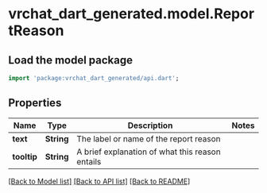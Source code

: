# vrchat_dart_generated.model.ReportReason

## Load the model package
```dart
import 'package:vrchat_dart_generated/api.dart';
```

## Properties
Name | Type | Description | Notes
------------ | ------------- | ------------- | -------------
**text** | **String** | The label or name of the report reason | 
**tooltip** | **String** | A brief explanation of what this reason entails | 

[[Back to Model list]](../README.md#documentation-for-models) [[Back to API list]](../README.md#documentation-for-api-endpoints) [[Back to README]](../README.md)



